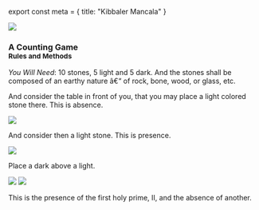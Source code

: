 export const meta = {
title: "Kibbaler Mancala"
}

<img className="flush" src="/image/mancala.sm.png" />

<p className="center">
<h3>A Counting Game
<br /><small>Rules and Methods</small></h3>
</p>

_You Will Need_: 10 stones, 5 light and 5 dark. And the stones shall be composed of an earthy nature â€“ of rock, bone, wood, or glass, etc.

And consider the table in front of you, that you may place a light colored stone there. This is absence.

<img className="nozoom" src="/image/bottle_0.png" />

And consider then a light stone. This is presence.

<img className="nozoom" src="/image/bottle_1.png" />

Place a dark above a light.

<img className="nozoom" src="/image/bottle_1.png" />
<img className="nozoom" src="/image/bottle_0.png"  />

This is the presence of the first holy prime, II, and the absence of another.
